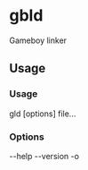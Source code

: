 # gbld

Gameboy linker

## Usage

### Usage

gld [options] file...

### Options

--help
--version
-o <file>
